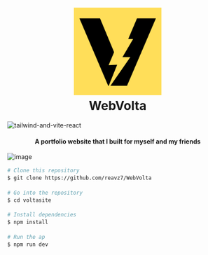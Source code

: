 
<h1 align="center">
  <br>
  <a href="https://github.com/kamil/eatcheap"><img src="src/assets/VOLTA.png" alt="Volta logo" width="200"></a>
  <br>
  WebVolta
  <br>
  
</h1>

![tailwind-and-vite-react](https://github.com/user-attachments/assets/b6d1a084-586a-409e-9554-39c77b7138de)


<h4 align="center">A portfolio website that I built for myself and my friends</h4>

![image](https://github.com/user-attachments/assets/7bb1a885-d13c-4320-944e-fa91e7273930)


```bash
# Clone this repository
$ git clone https://github.com/reavz7/WebVolta

# Go into the repository
$ cd voltasite

# Install dependencies
$ npm install

# Run the ap
$ npm run dev
